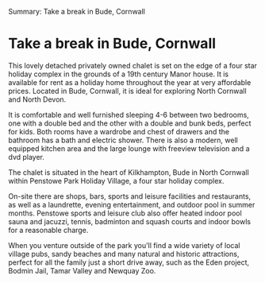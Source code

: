 Summary: Take a break in Bude, Cornwall

# Take a break in Bude, Cornwall

This lovely detached privately owned chalet is set on the edge of a four star holiday complex in the grounds of a 19th century Manor house. It is available for rent as a holiday home throughout the year at very affordable prices. Located in Bude, Cornwall, it is ideal for exploring North Cornwall and North Devon.

It is comfortable and well furnished sleeping 4-6 between two bedrooms, one with a double bed and the other with a double and bunk beds, perfect for kids. Both rooms have a wardrobe and chest of drawers and the bathroom has a bath and electric shower. There is also a modern, well equipped kitchen area and the large lounge with freeview television and a dvd player.

The chalet is situated in the heart of Kilkhampton, Bude in North Cornwall within Penstowe Park Holiday Village, a four star holiday complex.

On-site there are shops, bars, sports and leisure facilities and restaurants, as well as a laundrette, evening entertainment, and outdoor pool in summer months. Penstowe sports and leisure club also offer heated indoor pool sauna and jacuzzi, tennis, badminton and squash courts and indoor bowls for a reasonable charge.

When you venture outside of the park you'll find a wide variety of local village pubs, sandy beaches and many natural and historic attractions, perfect for all the family just a short drive away, such as the Eden project, Bodmin Jail, Tamar Valley and Newquay Zoo.
